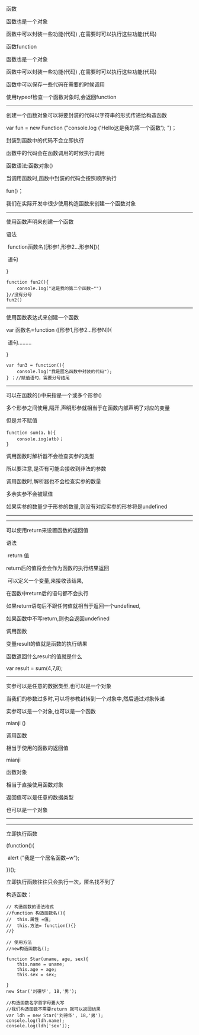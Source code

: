 函数

函数也是一个对象

函数中可以封装一些功能(代码) ,在需要时可以执行这些功能(代码)



函数function

函数也是一个对象

函数中可以封装一些功能(代码) ,在需要时可以执行这些功能(代码)

函数中可以保存一些代码在需要的时候调用

使用typeof检查一个函数对象时,会返回function

--------------------

创建一个函数对象可以将要封装的代码以字符串的形式传递给构造函数

var fun = new Function ("console.log ('Hello这是我的第一个函数'); ")；



封装到函数中的代码不会立即执行

函数中的代码会在函数调用的时候执行调用

函数语法:函数对象()

当调用函数时,函数中封装的代码会按照顺序执行

fun()；



我们在实际开发中很少使用构造函数来创建一个函数对象

------------------

使用函数声明来创建一个函数

语法

​		function函数名([形参1,形参2...形参N]){

​				语句

}

```
function fun2(){
	console.1og("这是我的第二个函数~"")
}//没有分号
fun2()
```



-----

使用函数表达式来创建一个函数

var 函数名=function ([形参1,形参2...形参N]){

​		语句………

}

```
var fun3 = function(){
	console.log("我是匿名函数中封装的代码");
} ；//赋值语句，需要分号结尾
```



------

可以在函数的()中来指是一个或多个形参()

多个形参之间使用,隔开,声明形参就相当于在函数内部声明了对应的变量

但是并不赋值 

```
function sum(a，b){
	console.iog(atb)；
}
```



调用函数时解析器不会检查实参的类型

所以要注意,是否有可能会接收到非法的参数

调用函数时,解析器也不会检查实参的数量

多余实参不会被赋值

如果实参的数量少于形参的数量,则没有对应实参的形参将是undefined 

---------

--------------

可以使用return来设置函数的返回值

语法

​		return 值

return后的值将会会作为函数的执行结果返回

​		可以定义一个变量,来接收该结果,

在函数中return后的语句都不会执行 

如果return语句后不跟任何值就相当于返回一个undefined,

如果函数中不写return,则也会返回undefined



调用函数

变量result的值就是函数的执行结果

函数返回什么result的值就是什么

var result = sum(4,7,8);



-----------

实参可以是任意的数据类型,也可以是一个对象

当我们的参数过多时,可以将参教封转到一个对象中,然后通过对象传递



实参可以是一个对象,也可以是一个函数



mianji ()

调用函数

相当于使用的函数的返回值

mianji

函数对象

相当于直接使用函数对象



返回值可以是任意的数据类型

也可以是一个对象



----------------------------------

----------

立即执行函数

(function(){

​		alert ("我是一个居名函数~w");

})();

立即执行函数往往只会执行一次，匿名找不到了





构造函数：

```
// 构造函数的语法格式
//function 构造函数名(){
//	this.属性 =值;
//	this.方法= function(){} 
//}

// 使用方法
//new构造函数名();

function Star(uname, age, sex){
	this.name = uname;
	this.age = age;
	this.sex = sex;
	
}
new Star('刘德华', 18,'男');

//构造函数名字首字母要大写
//我们构造函数不需要return 就可以返回结果
var ldh = new Star('刘德华', 18,'男');
console.log(ldh.name);
console.log(ldh['sex']);
```

